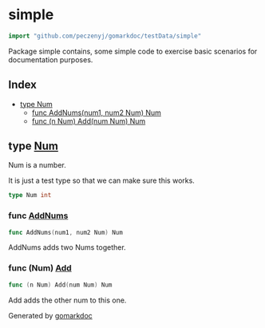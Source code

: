<!-- Code generated by gomarkdoc. DO NOT EDIT -->

# simple

```go
import "github.com/peczenyj/gomarkdoc/testData/simple"
```

Package simple contains, some simple code to exercise basic scenarios for documentation purposes.

## Index

- [type Num](<#type-num>)
  - [func AddNums(num1, num2 Num) Num](<#func-addnums>)
  - [func (n Num) Add(num Num) Num](<#func-num-add>)


## type [Num](<https://github.com/peczenyj/gomarkdoc/blob/master/testData/simple/main.go#L8>)

Num is a number.

It is just a test type so that we can make sure this works.

```go
type Num int
```

### func [AddNums](<https://github.com/peczenyj/gomarkdoc/blob/master/testData/simple/main.go#L16>)

```go
func AddNums(num1, num2 Num) Num
```

AddNums adds two Nums together.

### func \(Num\) [Add](<https://github.com/peczenyj/gomarkdoc/blob/master/testData/simple/main.go#L11>)

```go
func (n Num) Add(num Num) Num
```

Add adds the other num to this one.



Generated by [gomarkdoc](<https://github.com/peczenyj/gomarkdoc>)

